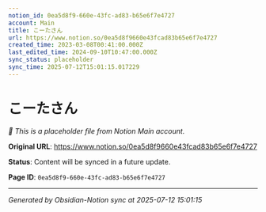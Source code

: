 ```yaml
---
notion_id: 0ea5d8f9-660e-43fc-ad83-b65e6f7e4727
account: Main
title: こーたさん
url: https://www.notion.so/0ea5d8f9660e43fcad83b65e6f7e4727
created_time: 2023-03-08T00:41:00.000Z
last_edited_time: 2024-09-10T10:47:00.000Z
sync_status: placeholder
sync_time: 2025-07-12T15:01:15.017229
---
```


# こーたさん

*🔄 This is a placeholder file from Notion Main account.*

**Original URL**: https://www.notion.so/0ea5d8f9660e43fcad83b65e6f7e4727

**Status**: Content will be synced in a future update.

**Page ID**: `0ea5d8f9-660e-43fc-ad83-b65e6f7e4727`

---

*Generated by Obsidian-Notion sync at 2025-07-12 15:01:15*
